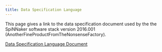 ```yaml
---
title: Data Specification Language
---
```


This page gives a link to the data specification document used by the the SpiNNaker software stack version 2016.001 (AnotherFineProductFromTheNonsenseFactory).

[Data Specification Language Document](../documents/DSG_command_codes_ref_v2_0.pdf)
